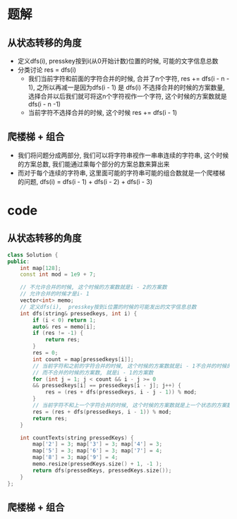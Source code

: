 # 题解


## 从状态转移的角度

- 定义dfs(i), presskey按到i(从0开始计数)位置的时候, 可能的文字信息总数
- 分类讨论 res = dfs(i)
    - 我们当前字符和前面的字符合并的时候, 合并了n个字符,  res += dfs(i - n - 1), 之所以再减一是因为dfs(i - 1) 是 dfs(i) 不选择合并的时候的方案数量, 选择合并以后我们就可将这n个字符视作一个字符, 这个时候的方案数就是dfs(i - n -1)
    - 当前字符不选择合并的时候, 这个时候 res += dfs(i - 1)

## 爬楼梯 + 组合

- 我们将问题分成两部分, 我们可以将字符串视作一串串连续的字符串, 这个时候的方案总数, 我们能通过乘每个部分的方案总数来算出来
- 而对于每个连续的字符串, 这里面可能的字符串可能的组合数就是一个爬楼梯的问题, dfs(i) = dfs(i - 1) + dfs(i - 2) + dfs(i - 3)

# code 

## 从状态转移的角度

```cpp
class Solution {
public:
    int map[128];
    const int mod = 1e9 + 7;

    // 不允许合并的时候, 这个时候的方案数就是i - 2的方案数
    // 允许合并的时候才是i- 1
    vector<int> memo;
    // 定义dfs(i),  presskey按到i位置的时候的可能发出的文字信息总数
    int dfs(string& pressedkeys, int i) {
        if (i < 0) return 1;
        auto& res = memo[i];
        if (res != -1) {
            return res;
        }
        res = 0;
        int count = map[pressedkeys[i]];
        // 当前字符和之前的字符合并的时候, 这个时候的方案数就是i - 1不合并的时候的方案数
        // 而不合并的时候的方案数, 就是i - 1的方案数
        for (int j = 1; j < count && i - j >= 0 
        && pressedkeys[i] == pressedkeys[i - j]; j++) {
            res = (res + dfs(pressedkeys, i - j - 1)) % mod;
        }
        // 当前字符不和上一个字符合并的时候, 这个时候的方案数就是上一个状态的方案数
        res = (res + dfs(pressedkeys, i - 1)) % mod;
        return res;
    }

    int countTexts(string pressedKeys) {
        map['2'] = 3; map['3'] = 3; map['4'] = 3;
        map['5'] = 3; map['6'] = 3; map['7'] = 4;
        map['8'] = 3; map['9'] = 4;
        memo.resize(pressedKeys.size() + 1, -1 );
        return dfs(pressedKeys, pressedKeys.size());
    }
};
```

## 爬楼梯 + 组合

```cpp

```